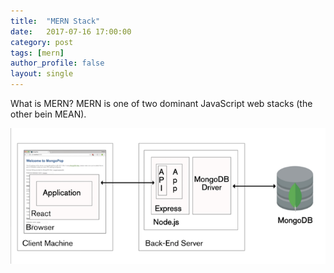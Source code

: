 ```yaml
---
title:  "MERN Stack"
date:   2017-07-16 17:00:00
category: post
tags: [mern] 
author_profile: false
layout: single
---
```


What is MERN? MERN is one of two dominant JavaScript web stacks (the other bein MEAN).

<img src="assets/images/mern.png" alt="mern">

